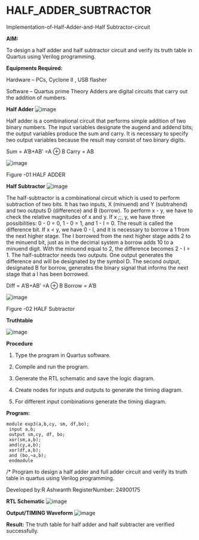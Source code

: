 # HALF_ADDER_SUBTRACTOR

Implementation-of-Half-Adder-and-Half Subtractor-circuit

**AIM:**

To design a half adder and half subtractor circuit and verify its truth table in Quartus using Verilog programming.

**Equipments Required:**

Hardware – PCs, Cyclone II , USB flasher 

Software – Quartus prime Theory Adders are digital circuits that carry out the addition of numbers.

**Half Adder**
![image](https://github.com/user-attachments/assets/51e25a13-4e78-489d-82a7-c7143ac6f573)

Half adder is a combinational circuit that performs simple addition of two binary numbers. The input variables designate the augend and addend bits; the output variables produce the sum and carry. It is necessary to specify two output variables because the result may consist of two binary digits.

Sum = A’B+AB’ =A ⊕ B Carry = AB

![image](https://github.com/naavaneetha/HALF_ADDER_SUBTRACTOR/assets/154305477/bd4a0b2c-cdbc-4184-ab08-81578f121e1f)

Figure -01 HALF ADDER

**Half Subtractor**
![image](https://github.com/user-attachments/assets/c3a48f09-16e1-4fdd-bb35-cca56c375627)

The half-subtractor is a combinational circuit which is used to perform subtraction of two bits. It has two inputs, X (minuend) and Y (subtrahend) and two outputs D (difference) and B (borrow). To perform x - y, we have to check the relative magnitudes of x and y. If x ;;, y, we have three possibilities: 0 - 0 = 0, 1 - 0 = 1, and 1 - I = 0. The result is called the difference bit. If x < y, we have 0 - I, and it is necessary to borrow a 1 from the next higher stage. The I borrowed from the next higher stage adds 2 to the minuend bit, just as in the decimal system a borrow adds 10 to a minuend digit. With the minuend equal to 2, the difference becomes 2 - I = 1. The half-subtractor needs two outputs. One output generates the difference and will be designated by the symbol D. The second output, designated B for borrow, generates the binary signal that informs the next stage that a I has been borrowed. 

Diff = A’B+AB’ =A ⊕ B
Borrow = A’B

 ![image](https://github.com/naavaneetha/HALF_ADDER_SUBTRACTOR/assets/154305477/d76b099c-513f-4e7c-843a-e2fd028a531a)

Figure -02 HALF Subtractor

**Truthtable**

![image](https://github.com/user-attachments/assets/d6ad8a46-942d-4a84-9682-75bdf8b4fc45)



**Procedure**

1.	Type the program in Quartus software.

2.	Compile and run the program.

3.	Generate the RTL schematic and save the logic diagram.

4.	Create nodes for inputs and outputs to generate the timing diagram.

5.	For different input combinations generate the timing diagram.


**Program:**
```
module exp3(a,b,cy, sm, df,bo);
 input a,b;
 output sm,cy, df, bo;
 xor(sm,a,b);
 and(cy,a,b); 
 xor(df,a,b); 
 and (bo,~a,b);
 endmodule
```

/* Program to design a half adder and full adder circuit and verify its truth table in quartus using Verilog programming.

Developed by:R Ashwanth    RegisterNumber: 24900175

**RTL Schematic**
![image](https://github.com/user-attachments/assets/5fb99e64-4056-48a1-9cd7-bbad0971f44a)


**Output/TIMING Waveform**
![image](https://github.com/user-attachments/assets/58a7fa8c-7e3c-42d8-8a9f-fd361c377e4b)


**Result:**
 The truth table for half adder and half subtracter are verified successfully.


